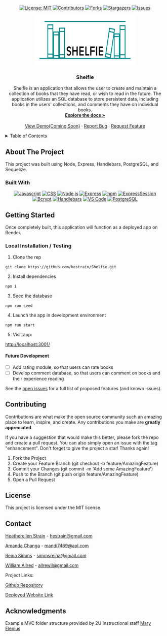 
<div align="center">

  <!-- Add additional badges using the following format: -->
  <!-- ![Name](urlToShieldHere)(urlToGithubHere) -->

[![License: MIT](https://img.shields.io/badge/License-MIT-yellow.svg)](https://opensource.org/licenses/MIT)
[![Contributors](https://img.shields.io/github/contributors/hestrain/shelfie.svg?style=plastic&logo=appveyor)](https://github.com/hestrain/Shelfie/graphs/contributors)
[![Forks](https://img.shields.io/github/forks/hestrain/shelfie.svg?style=plastic&logo=appveyor)](https://github.com/hestrain/Shelfie/network/members)
[![Stargazers](https://img.shields.io/github/stars/hestrain/shelfie.svg?style=plastic&logo=appveyor)](https://github.com/hestrain/Shelfie/stargazers)
[![Issues](https://img.shields.io/github/issues/hestrain/shelfie.svg?style=plastic&logo=appveyor)](https://github.com/hestrain/Shelfie/issues)

</div>

<!-- PROJECT LOGO -->

<div align="center">
  <a href="https://github.com/hestrain/Shelfie">
  <!-- TODO: Correct this file path to a logo if you would like one; otherwise, delete this a href -->
    <img src="./public/images/Shelfie Logo Teal-Black.png" alt="Logo" width="320" height="160">
  </a>

<!-- TODO: Edit App name -->
  <h3 align="center">Shelfie</h3>

  <p align="center">
  <!-- TODO: Edit App description -->
    Shelfie is an application that allows the user to create and maintain a collection of books that they have read, or wish to read in the future. The application utilizes an SQL database to store persistent data, including books in the users' collections, and comments they have on individual books.
    <br />
    <a href="https://github.com/hestrain/Shelfie"><strong>Explore the docs »</strong></a>
    <br />
    <br />
    <!-- TODO: Edit deployment link -->
    <a href="https://github.com/hestrain/Shelfie">View Demo(Coming Soon)</a>
    ·
    <a href="https://github.com/hestrain/Shelfie/issues">Report Bug</a>
    ·
    <a href="https://github.com/hestrain/Shelfie/issues">Request Feature</a>

  </p>
</div>

<!-- TABLE OF CONTENTS -->
<details>
  <summary>Table of Contents</summary>
  <ol>
    <li>
      <a href="#about-the-project">About The Project</a>
      <ul>
        <li><a href="#built-with">Built With</a></li>
      </ul>
    </li>
    <li>
      <a href="#getting-started">Getting Started</a>
      <ul>
        <li><a href="#installation">Installation</a></li>
      </ul>
    </li>
    <li><a href="#usage">Usage</a></li>
    <li><a href="#roadmap">Roadmap</a></li>
    <li><a href="#contributing">Contributing</a></li>
    <li><a href="#license">License</a></li>
    <li><a href="#contact">Contact</a></li>
    <li><a href="#acknowledgments">Acknowledgments</a></li>
  </ol>
</details>

<!-- ABOUT THE PROJECT -->

## About The Project

<!-- TODO: add your screenshots or demo videos here -->
<!-- Add screenshots using the following format: -->
<!-- ![Screenshot alt description](directPathOfScreenshots) -->
<!-- Add video demos using the following format: -->
<!-- ![Video alt description](directPathOfVideos) -->

This project was built using Node, Express, Handlebars, PostgreSQL, and Sequelize.

### Built With

<div align="center">

<!-- TODO      "bcrypt": "^5.0.0",
    "connect-session-sequelize": "^7.0.4",
    "dotenv": "^8.2.0",
    "express": "^4.17.1",
    "express-handlebars": "^5.2.0",
    "express-session": "^1.17.1",
    "pg": "^8.11.3",
    "sequelize": "^6.3.5"
  },
  "devDependencies": {
    "nodemon": "^3.0.3"-->

<!-- TODO: Add any additional badges as needed. For more info, visit: https://github.com/hestrain/empty-resources/blob/main/assets/images/shields.md -->

[![Javascript](https://img.shields.io/badge/Language-JavaScript-ff0000?style=plastic&logo=JavaScript&logoWidth=10)](https://javascript.info/)
[![CSS](https://img.shields.io/badge/Language-CSS-ff8000?style=plastic&logo=CSS3&logoWidth=10)](https://developer.mozilla.org/en-US/docs/Web/CSS)
[![Node.js](https://img.shields.io/badge/Framework-Node.js-ffff00?style=plastic&logo=Node.js&logoWidth=10)](https://nodejs.org/en/)
[![Express](https://img.shields.io/badge/Framework-Express-80ff00?style=plastic&logo=Express&logoWidth=10)](https://expressjs.com/)
[![npm](https://img.shields.io/badge/Tool-npm-00ff00?style=plastic&logo=npm&logoWidth=10)](https://www.npmjs.com/)
[![ExpressSession](https://img.shields.io/badge/Package-Express_Session-00ff80?style=plastic&logo=npm&logoWidth=10)](https://www.npmjs.com/package/express-session)
[![Bcrypt](https://img.shields.io/badge/Package-Bcrypt-00ffff?style=plastic&logo=npm&logoWidth=10)](https://www.npmjs.com/package/bcrypt)
[![Handlebars](https://img.shields.io/badge/Package-Handlebars-0080ff?style=plastic&logo=handlebarsdotjs&logoWidth=10)](https://handlebarsjs.com/)
[![VS Code](https://img.shields.io/badge/IDE-VSCode-0000ff?style=plastic&logo=VisualStudioCode&logoWidth=10)](https://code.visualstudio.com/docs)
[![PostgreSQL](https://img.shields.io/badge/Database-PostgreSQL-8000ff?style=plastic&logo=PostgreSQL&logoWidth=10)](https://www.postgresql.org/docs/)

</div>

<!-- GETTING STARTED -->

## Getting Started

Once completely built, this application will function as a deployed app on Render.

### Local Installation / Testing

1. Clone the rep

```
git clone https://github.com/hestrain/Shelfie.git
```

2. Install dependencies

```
npm i
```

3. Seed the database

```
npm run seed
```

4. Launch the app in development environment

```
npm run start
```

5. Visit app:

[http://localhost:3001/](http://localhost:3001/)

#### Future Development

- [ ] Add rating module, so that users can rate books
- [ ] Develop comment database, so that users can comment on books and their experience reading

See the [open issues](https://github.com/hestrain/Shelfie/issues) for a full list of proposed features (and known issues).

<!-- CONTRIBUTING -->

## Contributing

Contributions are what make the open source community such an amazing place to learn, inspire, and create. Any contributions you make are **greatly appreciated**.

If you have a suggestion that would make this better, please fork the repo and create a pull request. You can also simply open an issue with the tag "enhancement".
Don't forget to give the project a star! Thanks again!

1. Fork the Project
2. Create your Feature Branch (git checkout -b feature/AmazingFeature)
3. Commit your Changes (git commit -m 'Add some AmazingFeature')
4. Push to the Branch (git push origin feature/AmazingFeature)
5. Open a Pull Request

<!-- LICENSE -->

## License

This project is licensed under the MIT license.

<!-- CONTACT -->

## Contact

<!-- TODO: Add your name, portfolio link, and email if you would like here -->

[Heatherellen Strain](https://github.com/hestrain) - hestrain@gmail.com

[Amanda Changa](https://github.com/mandi7469) - mandi7469@aol.com

[Reina Simms](https://github.com/Reina2024) - simmsreina@gmail.com

[William Allred](https://github.com/AllredW) - allrewil@gmail.com

Project Links:

[Github Repository](https://github.com/hestrain/Shelfie)

<!-- TODO: add your deployment link here -->

[Deployed Website Link](https://shelfie-53sl.onrender.com/)

<!-- ACKNOWLEDGMENTS -->

## Acknowledgments

<!-- TODO: Add any acknowledgements you would like here -->

Example MVC folder structure provided by 2U Instructional staff [Mary Elenius](https://maryelenius.com/)
